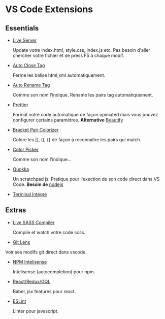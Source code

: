 # VS Code Extensions

## Essentials

- [Live Server](https://marketplace.visualstudio.com/items?itemName=ritwickdey.LiveServer)

  Update votre index.html, style.css, index.js etc. Pas besoin d'aller chercher votre fichier et de press F5 à chaque modif.

- [Auto Close Tag](https://marketplace.visualstudio.com/items?itemName=formulahendry.auto-close-tag)

  Ferme les balise html;xml automatiquement.

- [Auto Rename Tag](https://marketplace.visualstudio.com/items?itemName=formulahendry.auto-rename-tag)
  
  Comme son nom l'indique. Rename les pairs tag automatiquement.

- [Prettier](https://marketplace.visualstudio.com/items?itemName=esbenp.prettier-vscode)

  Format votre code automatique de façon opiniated mais vous pouvez configurer certains paramètres.
  **Alternative** [Beautify](https://marketplace.visualstudio.com/items?itemName=HookyQR.beautify)

- [Bracket Pair Colorizer](https://marketplace.visualstudio.com/items?itemName=CoenraadS.bracket-pair-colorizer)

  Colore les [], (), {} de façon à reconnaître les pairs qui match.

- [Color Picker](https://marketplace.visualstudio.com/items?itemName=anseki.vscode-color)

  Comme son nom l'indique...

- [Quokka](https://marketplace.visualstudio.com/items?itemName=WallabyJs.quokka-vscode)

  Un scratchpad js. Pratique pour l'exection de son code direct dans VS Code.
  **Besoin de** [nodejs](https://marketplace.visualstudio.com/items?itemName=WallabyJs.quokka-vscode)

- [Terminal Intégré](https://code.visualstudio.com/docs/editor/integrated-terminal)

## Extras

- [Live SASS Compiler](https://marketplace.visualstudio.com/items?itemName=josefpihrt-vscode.roslynator)

  Compile et watch votre code scss.

- [Git Lens](https://marketplace.visualstudio.com/items?itemName=eamodio.gitlens)

Voir ses modifs git direct dans vscode.

- [NPM Intelisense](https://marketplace.visualstudio.com/items?itemName=christian-kohler.npm-intellisense)

  Intelisense (autocompletion) pour npm.

- [React/Redux/GQL](https://marketplace.visualstudio.com/items?itemName=dsznajder.es7-react-js-snippets)

  Babel, jsx features pour react.

- [ESLint](https://marketplace.visualstudio.com/items?itemName=dbaeumer.vscode-eslint)

  Linter pour javascript.
